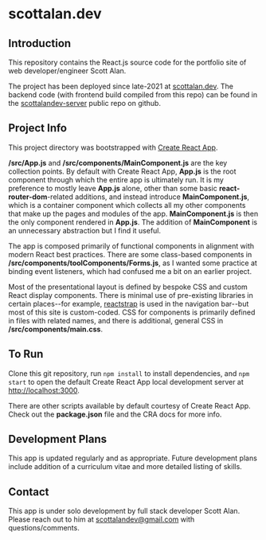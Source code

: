 # scottalan.dev

## Introduction

This repository contains the React.js source code for the portfolio site of web developer/engineer Scott Alan.

The project has been deployed since late-2021 at [scottalan.dev](https://scottalan.dev/). The backend code (with frontend build compiled from this repo) can be found in the [scottalandev-server](https://github.com/scottalandev/scottalandev-server/) public repo on github.

## Project Info

This project directory was bootstrapped with [Create React App](https://github.com/facebook/create-react-app).

**/src/App.js** and **/src/components/MainComponent.js** are the key collection points. By default with Create React App, **App.js** is the root component through which the entire app is ultimately run. It is my preference to mostly leave **App.js** alone, other than some basic **react-router-dom**-related additions, and instead introduce **MainComponent.js**, which is a container component which collects all my other components that make up the pages and modules of the app. **MainComponent.js** is then the only component rendered in **App.js**. The addition of **MainComponent** is an unnecessary abstraction but I find it useful.

The app is composed primarily of functional components in alignment with modern React best practices. There are some class-based components in **/src/components/toolComponents/Forms.js**, as I wanted some practice at binding event listeners, which had confused me a bit on an earlier project.

Most of the presentational layout is defined by bespoke CSS and custom React display components. There is minimal use of pre-existing libraries in certain places--for example, [reactstrap](https://reactstrap.github.io/) is used in the navigation bar--but most of this site is custom-coded. CSS for components is primarily defined in files with related names, and there is additional, general CSS in **/src/components/main.css**.

## To Run

Clone this git repository, run `npm install` to install dependencies, and `npm start` to open the default Create React App local development server at [http://localhost:3000](http://localhost:3000).

There are other scripts available by default courtesy of Create React App. Check out the **package.json** file and the CRA docs for more info.

## Development Plans

This app is updated regularly and as appropriate. Future development plans include addition of a curriculum vitae and more detailed listing of skills.

## Contact

This app is under solo development by full stack developer Scott Alan. Please reach out to him at [scottalandev@gmail.com](mailto:scottalan@gmail.com) with questions/comments.
